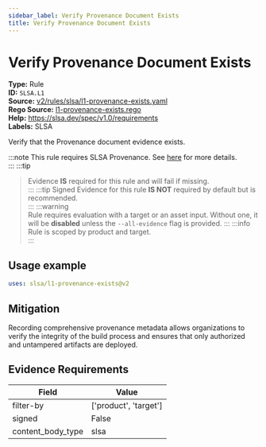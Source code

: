 ```yaml
---
sidebar_label: Verify Provenance Document Exists
title: Verify Provenance Document Exists
---  
```

# Verify Provenance Document Exists  
**Type:** Rule  
**ID:** `SLSA.L1`  
**Source:** [v2/rules/slsa/l1-provenance-exists.yaml](https://github.com/scribe-public/sample-policies/blob/main/v2/rules/slsa/l1-provenance-exists.yaml)  
**Rego Source:** [l1-provenance-exists.rego](https://github.com/scribe-public/sample-policies/blob/main/v2/rules/slsa/l1-provenance-exists.rego)  
**Help:** https://slsa.dev/spec/v1.0/requirements  
**Labels:** SLSA  

Verify that the Provenance document evidence exists.

:::note 
This rule requires SLSA Provenance. See [here](/docs/valint/help/valint_slsa) for more details.  
::: 
:::tip 
> Evidence **IS** required for this rule and will fail if missing.  
::: 
:::tip 
Signed Evidence for this rule **IS NOT** required by default but is recommended.  
::: 
:::warning  
Rule requires evaluation with a target or an asset input. Without one, it will be **disabled** unless the `--all-evidence` flag is provided.
::: 
:::info  
Rule is scoped by product and target.  
:::  

## Usage example

```yaml
uses: slsa/l1-provenance-exists@v2
```

## Mitigation  
Recording comprehensive provenance metadata allows organizations to verify the integrity of the build process and ensures that only authorized and untampered artifacts are deployed.


## Evidence Requirements  
| Field | Value |
|-------|-------|
| filter-by | ['product', 'target'] |
| signed | False |
| content_body_type | slsa |

